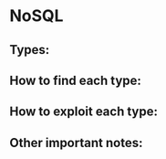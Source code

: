 # NoSQL

## Types:

## How to find each type:

## How to exploit each type:

## Other important notes:
